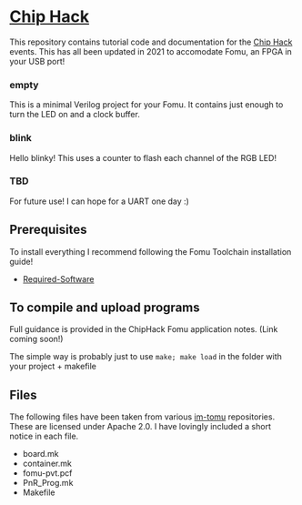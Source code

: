 # [Chip Hack](http://www.chiphack.org)

This repository contains tutorial code and
documentation for the [Chip Hack](http://www.chiphack.org) events. 
This has all been updated in 2021 to accomodate Fomu, an FPGA in your USB port! 

### empty

This is a minimal Verilog project for your Fomu. It contains just enough to turn the LED on and a clock buffer.

### blink

Hello blinky! This uses a counter to flash each channel of the RGB LED!

### TBD

For future use! I can hope for a UART one day :)

## Prerequisites

To install everything I recommend following the Fomu Toolchain installation guide! 
 - [Required-Software](https://workshop.fomu.im/en/latest/requirements/software.html#required-software)


## To compile and upload programs

Full guidance is provided in the ChipHack Fomu application notes. 
(Link coming soon!)

The simple way is probably just to use ```make; make load``` in the folder with your project + makefile

## Files
The following files have been taken from various [im-tomu](https://github.com/im-tomu) repositories. 
These are licensed under Apache 2.0. I have lovingly included a short notice in each file. 

* board.mk
* container.mk
* fomu-pvt.pcf
* PnR_Prog.mk
* Makefile

